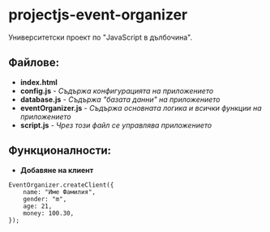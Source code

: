 # projectjs-event-organizer

Университетски проект по "JavaScript в дълбочина".

## Файлове:
- **index.html**
- **config.js** - *Съдържа конфигурацията на приложението*
- **database.js** - *Съдържа "базата данни" на приложението*
- **eventOrganizer.js** - *Съдържа основната логика и всички функции на приложението*
- **script.js** - *Чрез този файл се управлява приложението*

## Функционалности:
- **Добавяне на клиент**
```
EventOrganizer.createClient({
    name: "Име Фамилия",
    gender: "m",
    age: 21,
    money: 100.30, 
});
```